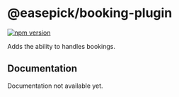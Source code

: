 # @easepick/booking-plugin

[![npm version](https://badge.fury.io/js/@easepick%2Fbooking-plugin.svg)](https://www.npmjs.com/package/@easepick/booking-plugin)

Adds the ability to handles bookings.


## Documentation

Documentation not available yet.
